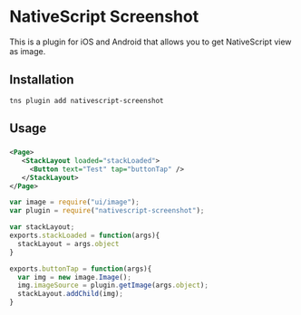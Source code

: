 # NativeScript Screenshot

This is a plugin for iOS and Android that allows you to get NativeScript view as image.

## Installation
`tns plugin add nativescript-screenshot`

## Usage

### 
```XML
<Page>
   <StackLayout loaded="stackLoaded">
     <Button text="Test" tap="buttonTap" />
   </StackLayout>
</Page>
```

```JavaScript
var image = require("ui/image");
var plugin = require("nativescript-screenshot");

var stackLayout;
exports.stackLoaded = function(args){
  stackLayout = args.object
}

exports.buttonTap = function(args){
  var img = new image.Image();
  img.imageSource = plugin.getImage(args.object);
  stackLayout.addChild(img);
}
```
